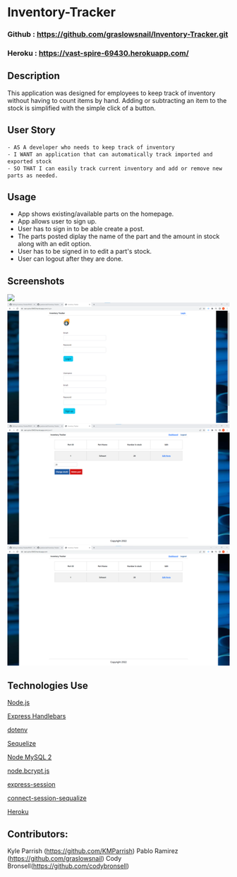 # Inventory-Tracker

### Github : https://github.com/graslowsnail/Inventory-Tracker.git

### Heroku : https://vast-spire-69430.herokuapp.com/

## Description
This application was designed for employees to keep track of inventory without having to count items by hand. Adding or subtracting an item to the stock is simplified with the simple click of a button.


## User Story
```
- AS A developer who needs to keep track of inventory 
- I WANT an application that can automatically track imported and exported stock
- SO THAT I can easily track current inventory and add or remove new parts as needed.
```

## Usage
- App shows existing/available parts on the homepage.
- App allows user to sign up.
- User has to sign in to be able create a post.
- The parts posted diplay the name of the part and the amount in stock along with an edit option.
- User has to be signed in to edit a part's stock.
- User can logout after they are done.


## Screenshots
![](public/image/Create-New-post.png)
![](public/images/login-screen.png)
![](public/images/Edit-Parts.png)
![](public/images/parts-database.png)


## Technologies Use
<p><a href="https://nodejs.org/">Node.js</a></p>
<p><a href="https://www.npmjs.com/package/express-handlebars">Express Handlebars</a></p>
<p><a href="https://www.npmjs.com/package/dotenv">dotenv</a></p>
<p><a href="https://www.npmjs.com/package/sequelize">Sequelize</a></p>
<p><a href="https://www.npmjs.com/package/mysql2">Node MySQL 2</a></p>
<p><a href="https://www.npmjs.com/package/bcrypt">node.bcrypt.js</a></p>
<p><a href="https://www.npmjs.com/package/express-session">express-session</a></p>
<p><a href="https://www.npmjs.com/package/connect-session-sequelize">connect-session-sequalize</a></p>
<p><a href="https://www.heroku.com/">Heroku</a></p>


## Contributors:
Kyle Parrish (https://github.com/KMParrish)  Pablo Ramirez (https://github.com/graslowsnail) Cody Bronsell(https://github.com/codybronsell)
